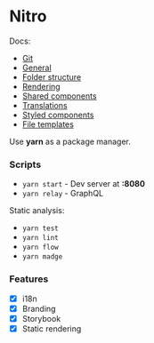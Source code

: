 # Nitro

Docs:
* [Git](./docs/01git.md)
* [General](./docs/02general.md)
* [Folder structure](./docs/03structure.md)
* [Rendering](./docs/04rendering.md)
* [Shared components](./docs/05shared.md)
* [Translations](./docs/06translations.md)
* [Styled components](./docs/07styled.md)
* [File templates](./docs/08templates.md)

Use **yarn** as a package manager.

### Scripts

- `yarn start` - Dev server at **:8080**
- `yarn relay` - GraphQL

Static analysis:
- `yarn test`
- `yarn lint`
- `yarn flow`
- `yarn madge`

### Features

- [x] i18n
- [x] Branding
- [x] Storybook
- [x] Static rendering
